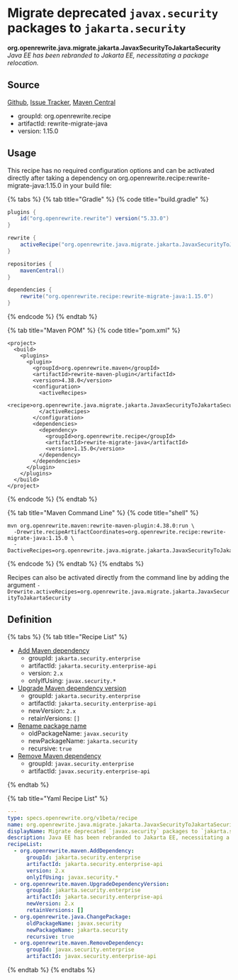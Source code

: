 # Migrate deprecated `javax.security` packages to `jakarta.security`

**org.openrewrite.java.migrate.jakarta.JavaxSecurityToJakartaSecurity**
_Java EE has been rebranded to Jakarta EE, necessitating a package relocation._

## Source

[Github](https://github.com/openrewrite/rewrite-migrate-java), [Issue Tracker](https://github.com/openrewrite/rewrite-migrate-java/issues), [Maven Central](https://search.maven.org/artifact/org.openrewrite.recipe/rewrite-migrate-java/1.15.0/jar)

* groupId: org.openrewrite.recipe
* artifactId: rewrite-migrate-java
* version: 1.15.0


## Usage

This recipe has no required configuration options and can be activated directly after taking a dependency on org.openrewrite.recipe:rewrite-migrate-java:1.15.0 in your build file:

{% tabs %}
{% tab title="Gradle" %}
{% code title="build.gradle" %}
```groovy
plugins {
    id("org.openrewrite.rewrite") version("5.33.0")
}

rewrite {
    activeRecipe("org.openrewrite.java.migrate.jakarta.JavaxSecurityToJakartaSecurity")
}

repositories {
    mavenCentral()
}

dependencies {
    rewrite("org.openrewrite.recipe:rewrite-migrate-java:1.15.0")
}
```
{% endcode %}
{% endtab %}

{% tab title="Maven POM" %}
{% code title="pom.xml" %}
```markup
<project>
  <build>
    <plugins>
      <plugin>
        <groupId>org.openrewrite.maven</groupId>
        <artifactId>rewrite-maven-plugin</artifactId>
        <version>4.38.0</version>
        <configuration>
          <activeRecipes>
            <recipe>org.openrewrite.java.migrate.jakarta.JavaxSecurityToJakartaSecurity</recipe>
          </activeRecipes>
        </configuration>
        <dependencies>
          <dependency>
            <groupId>org.openrewrite.recipe</groupId>
            <artifactId>rewrite-migrate-java</artifactId>
            <version>1.15.0</version>
          </dependency>
        </dependencies>
      </plugin>
    </plugins>
  </build>
</project>
```
{% endcode %}
{% endtab %}

{% tab title="Maven Command Line" %}
{% code title="shell" %}
```shell
mvn org.openrewrite.maven:rewrite-maven-plugin:4.38.0:run \
  -Drewrite.recipeArtifactCoordinates=org.openrewrite.recipe:rewrite-migrate-java:1.15.0 \
  -DactiveRecipes=org.openrewrite.java.migrate.jakarta.JavaxSecurityToJakartaSecurity
```
{% endcode %}
{% endtab %}
{% endtabs %}

Recipes can also be activated directly from the command line by adding the argument `-Drewrite.activeRecipes=org.openrewrite.java.migrate.jakarta.JavaxSecurityToJakartaSecurity`

## Definition

{% tabs %}
{% tab title="Recipe List" %}
* [Add Maven dependency](../../../maven/adddependency.md)
  * groupId: `jakarta.security.enterprise`
  * artifactId: `jakarta.security.enterprise-api`
  * version: `2.x`
  * onlyIfUsing: `javax.security.*`
* [Upgrade Maven dependency version](../../../maven/upgradedependencyversion.md)
  * groupId: `jakarta.security.enterprise`
  * artifactId: `jakarta.security.enterprise-api`
  * newVersion: `2.x`
  * retainVersions: `[]`
* [Rename package name](../../../java/changepackage.md)
  * oldPackageName: `javax.security`
  * newPackageName: `jakarta.security`
  * recursive: `true`
* [Remove Maven dependency](../../../maven/removedependency.md)
  * groupId: `javax.security.enterprise`
  * artifactId: `javax.security.enterprise-api`

{% endtab %}

{% tab title="Yaml Recipe List" %}
```yaml
---
type: specs.openrewrite.org/v1beta/recipe
name: org.openrewrite.java.migrate.jakarta.JavaxSecurityToJakartaSecurity
displayName: Migrate deprecated `javax.security` packages to `jakarta.security`
description: Java EE has been rebranded to Jakarta EE, necessitating a package relocation.
recipeList:
  - org.openrewrite.maven.AddDependency:
      groupId: jakarta.security.enterprise
      artifactId: jakarta.security.enterprise-api
      version: 2.x
      onlyIfUsing: javax.security.*
  - org.openrewrite.maven.UpgradeDependencyVersion:
      groupId: jakarta.security.enterprise
      artifactId: jakarta.security.enterprise-api
      newVersion: 2.x
      retainVersions: []
  - org.openrewrite.java.ChangePackage:
      oldPackageName: javax.security
      newPackageName: jakarta.security
      recursive: true
  - org.openrewrite.maven.RemoveDependency:
      groupId: javax.security.enterprise
      artifactId: javax.security.enterprise-api

```
{% endtab %}
{% endtabs %}

